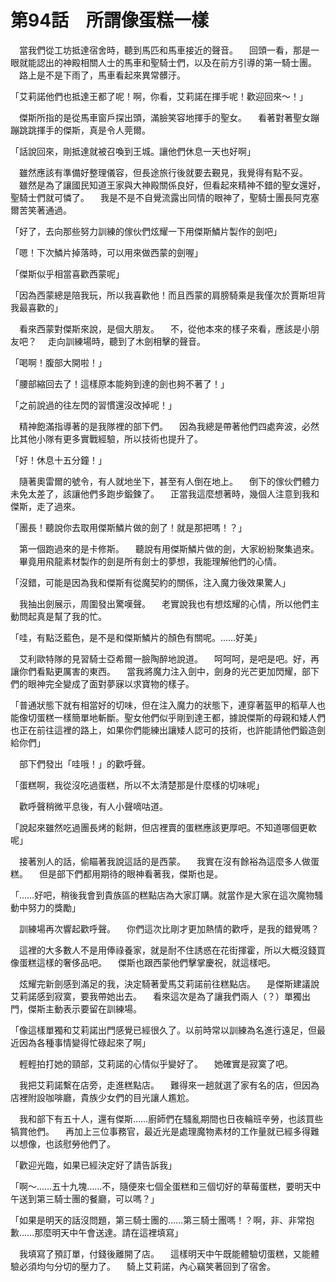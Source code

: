 # 第94話　所謂像蛋糕一樣

　當我們從工坊抵達宿舍時，聽到馬匹和馬車接近的聲音。
　回頭一看，那是一眼就能認出的神殿相關人士的馬車和聖騎士們，以及在前方引導的第一騎士團。
　路上是不是下雨了，馬車看起來異常髒汙。

「艾莉諾他們也抵達王都了呢！啊，你看，艾莉諾在揮手呢！歡迎回來～！」

　傑斯所指的是從馬車窗戶探出頭，滿臉笑容地揮手的聖女。
　看著對著聖女蹦蹦跳跳揮手的傑斯，真是令人莞爾。

「話說回來，剛抵達就被召喚到王城。讓他們休息一天也好啊」

　雖然應該有準備好整理儀容，但長途旅行後就要去覲見，我覺得有點不妥。
　雖然是為了讓國民知道王家與大神殿關係良好，但看起來精神不錯的聖女還好，聖騎士們就可憐了。
　我是不是不自覺流露出同情的眼神了，聖騎士團長阿克塞爾苦笑著通過。

「好了，去向那些努力訓練的傢伙們炫耀一下用傑斯鱗片製作的劍吧」

「嗯！下次鱗片掉落時，可以用來做西蒙的劍喔」

「傑斯似乎相當喜歡西蒙呢」

「因為西蒙總是陪我玩，所以我喜歡他！而且西蒙的肩膀騎乘是我僅次於賈斯坦背我最喜歡的」

　看來西蒙對傑斯來說，是個大朋友。
　不，從他本來的樣子來看，應該是小朋友吧？
　走向訓練場時，聽到了木劍相擊的聲音。

「喝啊！腹部大開啦！」

「腰部縮回去了！這樣原本能夠到達的劍也夠不著了！」

「之前說過的往左閃的習慣還沒改掉呢！」

　精神飽滿指導著的是我隊裡的部下們。
　因為我總是帶著他們四處奔波，必然比其他小隊有更多實戰經驗，所以技術也提升了。

「好！休息十五分鐘！」

　隨著奧雷爾的號令，有人就地坐下，甚至有人倒在地上。
　倒下的傢伙們體力未免太差了，該讓他們多跑步鍛鍊了。
　正當我這麼想著時，幾個人注意到我和傑斯，走了過來。

「團長！聽說你去取用傑斯鱗片做的劍了！就是那把嗎！？」

　第一個跑過來的是卡修斯。
　聽說有用傑斯鱗片做的劍，大家紛紛聚集過來。
　畢竟用飛龍素材製作的劍是所有劍士的夢想，我能理解他們的心情。

「沒錯，可能是因為我和傑斯有從魔契約的關係，注入魔力後效果驚人」

　我抽出劍展示，周圍發出驚嘆聲。
　老實說我也有想炫耀的心情，所以他們主動問起真是幫了我的忙。

「哇，有點泛藍色，是不是和傑斯鱗片的顏色有關呢。……好美」

　艾利歐特隊的見習騎士亞希爾一臉陶醉地說道。
　呵呵呵，是吧是吧。好，再讓你們看點更厲害的東西。
　當我將魔力注入劍中，劍身的光芒更加閃耀，部下們的眼神完全變成了面對夢寐以求寶物的樣子。

「普通狀態下就有相當好的切味，但在注入魔力的狀態下，連穿著盔甲的稻草人也能像切蛋糕一樣簡單地斬斷。聖女他們似乎剛到達王都，據說傑斯的母親和矮人們也正在前往這裡的路上，如果你們能練出讓矮人認可的技術，也許能請他們鍛造劍給你們」

　部下們發出「哇哦！」的歡呼聲。

「蛋糕啊，我從沒吃過蛋糕，所以不太清楚那是什麼樣的切味呢」

　歡呼聲稍微平息後，有人小聲嘀咕道。

「說起來雖然吃過團長烤的鬆餅，但店裡賣的蛋糕應該更厚吧。不知道哪個更軟呢」

　接著別人的話，偷瞄著我說這話的是西蒙。
　我實在沒有餘裕為這麼多人做蛋糕。
　但是部下們都用期待的眼神看著我，傑斯也是。

「……好吧，稍後我會到貴族區的糕點店為大家訂購。就當作是大家在這次魔物騷動中努力的獎勵」

　訓練場再次響起歡呼聲。
　你們這次比剛才更加熱情的歡呼，是我的錯覺嗎？

　這裡的大多數人不是用俸祿養家，就是耐不住誘惑在花街揮霍，所以大概沒錢買像蛋糕這樣的奢侈品吧。
　傑斯也跟西蒙他們擊掌慶祝，就這樣吧。

　炫耀完新劍感到滿足的我，決定騎著愛馬艾莉諾前往糕點店。
　是傑斯建議說艾莉諾感到寂寞，要我帶她出去。
　看來這次是為了讓我們兩人（？）單獨出門，傑斯主動表示要留在訓練場。

「像這樣單獨和艾莉諾出門感覺已經很久了。以前時常以訓練為名進行遠足，但最近因為各種事情變得忙碌起來了啊」

　輕輕拍打她的頸部，艾莉諾的心情似乎變好了。
　她確實是寂寞了吧。

　我把艾莉諾繫在店旁，走進糕點店。
　難得來一趟就選了家有名的店，但因為店裡附設咖啡廳，貴族少女們的目光讓人尷尬。

　我和部下有五十人，還有傑斯……廚師們在騷亂期間也日夜輪班辛勞，也該買些犒賞他們。
　再加上三位事務官，最近光是處理魔物素材的工作量就已經多得難以想像，也該慰勞他們了。

「歡迎光臨，如果已經決定好了請告訴我」

「啊～……五十九塊……不，隨便來七個全蛋糕和三個切好的草莓蛋糕，要明天中午送到第三騎士團的餐廳，可以嗎？」

「如果是明天的話沒問題，第三騎士團的……第三騎士團嗎！？啊，非、非常抱歉……那麼明天中午會送達。請在這裡填寫」

　我填寫了預訂單，付錢後離開了店。
　這樣明天中午既能體驗切蛋糕，又能體驗必須均勻分切的壓力了。
　騎上艾莉諾，內心竊笑著回到了宿舍。